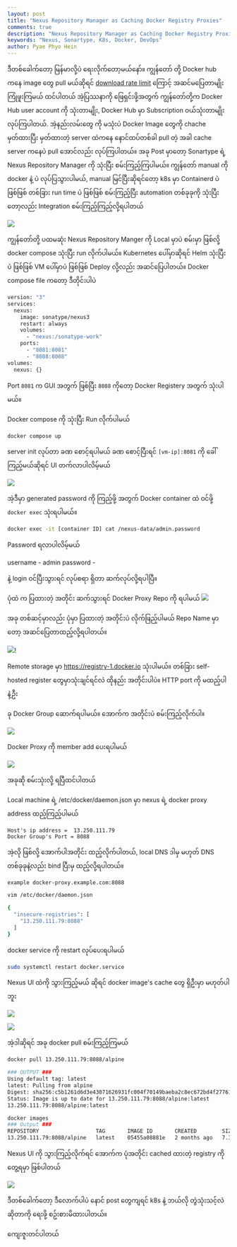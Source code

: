 ```yaml
---
layout: post
title: "Nexus Repository Manager as Caching Docker Registry Proxies"
comments: true
description: "Nexus Repository Manager as Caching Docker Registry Proxies"
keywords: "Nexus, Sonartype, K8s, Docker, DevOps"
author: Pyae Phyo Hein
---
```


ဒီတစ်ခေါက်တော့ မြန်မာလို့ပဲ ရေးလိုက်တော့မယ်နော်။ ကျွန်တော် တို့  Docker hub ကနေ image တွေ pull မယ်ဆိုရင် [download rate limit](https://docs.docker.com/docker-hub/download-rate-limit/) ကြောင့် အဆင်မပြေတာမျိုး ကြုံဖူးကြမယ် ထင်ပါတယ် အဲ့ပြဿနာကို ဖြေရှင်းဖို့အတွက် ကျွန်တော်တို့က  Docker Hub user account ကို သုံးတာမျိုး, Docker Hub မှာ Subscription ဝယ်သုံးတာမျိုးလုပ်ကြပါတယ်. အဲ့နည်းလမ်းတွေ ကို မသုံးပဲ Docker Image တွေကို chache မှတ်ထားပြီး မှတ်ထားတဲ့ server ထဲကနေ နောင်ထပ်တစ်ခါ pull တဲ့ အခါ cache server ကနေပဲ pull အောင်လည်း လုပ်ကြပါတယ်။ အခု Post မှာတော့ Sonartype ရဲ့ Nexus Repository Manager ကို သုံးပြီး စမ်းကြည့်ကြပါမယ်။ ကျွန်တော် manual ကို docker နဲ့ ပဲ လုပ်ပြသွားပါမယ်, manual မြင်ပြီးဆိုရင်တော့ k8s မှာ Containerd ပဲ ဖြစ်ဖြစ် တစ်ခြား run time ပဲ ဖြစ်ဖြစ် စမ်းကြည့်ပြီး automation တစ်ခုခုကို သုံးပြီးတော့လည်း Integration စမ်းကြည့်ကြည့်လို့ရပါတယ် 

<img src="/assets/images/nexus-repo-mgr
/logo.png">

ကျွန်တော်တို့ ပထမဆုံး Nexus Repository Manger ကို Local မှာပဲ စမ်းမှာ ဖြစ်လို့ docker compose သုံးပြီး run လိုက်ပါမယ်။ Kubernetes ပေါ်မှာဆိုရင် Helm သုံးပြီးပဲ ဖြစ်ဖြစ် VM ပေါ်မှာပဲ ဖြစ်ဖြစ်  Deploy လို့လည်း အဆင်ပြေပါတယ်။ Docker compose file ကတော့ ဒီတိုင်းပါပဲ
```bash
version: "3"
services:
  nexus:
    image: sonatype/nexus3
    restart: always
    volumes:
      - "nexus:/sonatype-work"
    ports:
      - "8081:8081"
      - "8088:8088"
volumes:
  nexus: {}
```

Port ```8081``` က GUI အတွက် ဖြစ်ပြီး ```8088``` ကိုတော့ Docker Registery အတွက် သုံးပါမယ်။

Docker compose ကို သုံးပြီး Run လိုက်ပါမယ်

```bash
docker compose up
```
server init လုပ်တာ ခဏ စောင့်ရပါမယ်
ခဏ စောင့်ပြီးရင် ```[vm-ip]:8081``` ကို ခေါ်ကြည့်မယ်ဆိုရင် UI တက်လာပါလိမ့်မယ်

<img src="/assets/images/nexus-repo-mgr
/login.png">

အဲ့ဒီမှာ generated password ကို ကြည့်ဖို့ အတွက် Docker container ထဲ ဝင်ဖို့ ```docker exec``` သုံးရပါမယ်။

```bash
docker exec -it [container ID] cat /nexus-data/admin.password
```
Password ရလာပါလိမ့်မယ်

username - admin
password - 

နဲ့ login ဝင်ပြီးသွားရင် လုပ်စရာ ရှိတာ ဆက်လုပ်လို့ရပါပြီ။

ပုံထဲ က ပြထားတဲ့ အတိုင်း ဆက်သွားရင် Docker Proxy Repo ကို ရပါမယ်
<img src="/assets/images/nexus-repo-mgr
/create_repo.png">

အခု တစ်ဆင့်မှာလည်း ပုံမှာ ပြထားတဲ့ အတိုင်းပဲ လိုက်ဖြည့်ပါမယ် Repo Name မှာတော့ အဆင်ပြေတာထည့်လို့ရပါတယ်။

<img src="/assets/images/nexus-repo-mgr
/repo_config.png">!

Remote storage မှာ https://registry-1.docker.io သုံးပါမယ်။ တစ်ခြား self-hosted register တွေမှာသုံးချင်ရင်လဲ ထိုနည်း အတိုင်းပါပဲ။
HTTP port ကို မထည့်ပါနဲ့ဦး

ခု Docker Group ဆောက်ရပါမယ်။ အောက်က အတိုင်းပဲ စမ်းကြည့်လိုက်ပါ။ 

<img src="/assets/images/nexus-repo-mgr
/docker_group.png">

Docker Proxy ကို  member add ပေးရပါမယ်

<img src="/assets/images/nexus-repo-mgr
/docker_group.png">

အခုဆို စမ်းသုံးလို့ ရပြီထင်ပါတယ်

Local machine ရဲ့ /etc/docker/daemon.json မှာ
nexus ရဲ့ docker proxy address ထည့်ကြည့်ပါမယ်

```
Host's ip address =  13.250.111.79
Docker Group's Port = 8088
```

အဲ့လို ဖြစ်လို့ အောက်ပါအတိုင်း ထည့်လိုက်ပါတယ်, local DNS ဒါမှ မဟုတ် DNS တစ်ခုခုနဲ့လည်း bind ပြီးမှ ထည့်လို့ရပါတယ်။
```
example docker-proxy.example.com:8088
```

```bash
vim /etc/docker/daemon.json

{
  "insecure-registries": [
    "13.250.111.79:8088"
  ]
}
```
docker service ကို restart လုပ်ပေးရပါမယ်

```bash
sudo systemctl restart docker.service
```
Nexus UI ထဲကို သွားကြည့်မယ် ဆိုရင် docker image's cache တွေ ရှိဦးမှာ မဟုတ်ပါဘူး


<img src="/assets/images/nexus-repo-mgr
/browse_proxy.png">

<img src="/assets/images/nexus-repo-mgr
/browse_proxy2.png">

အဲ့ဒါဆိုရင် အခု docker pull စမ်းကြည့်ကြမယ်

```bash
docker pull 13.250.111.79:8088/alpine

### OUTPUT ###
Using default tag: latest
latest: Pulling from alpine
Digest: sha256:c5b1261d6d3e43071626931fc004f70149baeba2c8ec672bd4f27761f8e1ad6b
Status: Image is up to date for 13.250.111.79:8088/alpine:latest
13.250.111.79:8088/alpine:latest
```

```bash
docker images
### Output ###
REPOSITORY                  TAG       IMAGE ID       CREATED        SIZE
13.250.111.79:8088/alpine   latest    05455a08881e   2 months ago   7.38MB
```

Nexus UI ကို သွားကြည့်လိုက်ရင် အောက်က ပုံအတိုင်း cached ထားတဲ့ registry ကို တွေ့ရမှာ ဖြစ်ပါတယ်

<img src="/assets/images/nexus-repo-mgr
/cached.png">

ဒီတစ်ခေါက်တော့ ဒီလောက်ပါပဲ 
နောင် post တွေကျရင် k8s နဲ့ ဘယ်လို တွဲသုံးသင့်လဲ​ဆိုတာကို ရေးဖို့ စဥ်းစားမိထားပါတယ်။

ကျေးဇူးတင်ပါတယ်